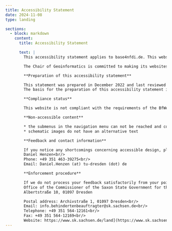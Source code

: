 ```yaml
---
title: Accessibility Statement
date: 2024-11-08
type: landing

sections:
  - block: markdown
    content:
      title: Accessibility Statement

      text: |
        This accessibility statement applies to base4nfdi.de. This website is run by the Chair of Geoinformatics, Technische Universität Dresden.

        The Chair of Geoinformatics is committed to making its websites and mobile applications accessible, in accordance with BfWebG (Barrierefreie-Websites-Gesetz) and BITV 2.0 (Barrierefreie-Informationstechnik-Verordnung), implementing EU Directive 2016/2102.

        **Preparation of this accessibility statement**

        This statement was prepared in December 2022 and last reviewed on 09.12.2022. 
        The basis for the preparation of this accessibility statement is a BITV self-assessment on 09.12.2022 carried out by the Chair of Geoinformatics.

        **Compliance status**

        This website is not compliant with the requirements of the BfWebG in conjunction with BITV 2.0. The non-compliances and/or exemptions are listed below.

        **Non-accessible content**

        * the submenus in the navigation menu can not be reached and controlled with a keyboard
        * schematic images do not have an alternative text

        **Feedback and contact information**

        If you notice any shortcomings concerning accessible design, please contact<br/>
        Daniel Henzen<br/>
        Phone: +49 351 463-39275<br/>
        Email: Daniel.Henzen (at) tu-dresden (dot) de

        **Enforcement procedure**

        If we do not process your feedback satisfactorily from your point of view, you can contact the Enforcement Body of Saxony: 
        Office of the Commissioner of the Saxon State Government for the Affairs of Persons with Disabilities
        Albertstraße 10, 01097 Dresden 

        Postal address: Archivstraße 1, 01097 Dresden<br/>
        Email: info.behindertenbeauftragter@sk.sachsen.de<br/>
        Telephone: +49 351 564-12161<br/>
        Fax: +49 351 564-12169<br/>
        Website: https://www.sk.sachsen.de/land](https://www.sk.sachsen.de/landesinklusionsbeauftragter.html
---
```



